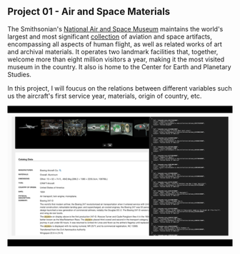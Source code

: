 ## Project 01 - Air and Space Materials

The Smithsonian's [National Air and Space Museum](https://airandspace.si.edu/) maintains the world's largest and most significant [collection](https://airandspace.si.edu/node/60201) of aviation and space artifacts, encompassing all aspects of human flight, as well as related works of art and archival materials. It operates two landmark facilities that, together, welcome more than eight million visitors a year, making it the most visited museum in the country. It also is home to the Center for Earth and Planetary Studies. 

In this project, I will foucus on the relations between different variables such us the aircraft's first service year, materials, origin of country, etc.

<img src="https://github.com/yujunmjiang/major-studio-1-fall-20/blob/master/p1_air_and_space_materials/document/Screen%20Shot%202020-10-05%20at%2010.55.49%20PM.png">
